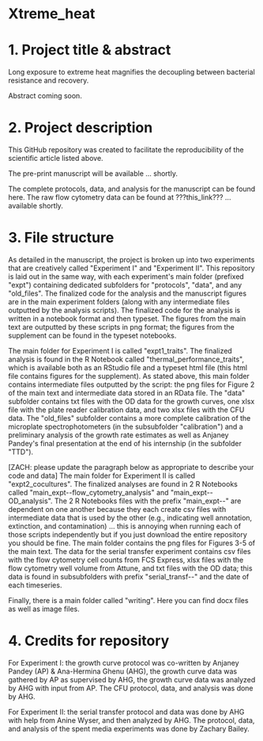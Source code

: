 # Xtreme_heat

# 1. Project title & abstract

Long exposure to extreme heat magnifies the decoupling between bacterial resistance and recovery.

Abstract coming soon.

# 2. Project description

This GitHub repository was created to facilitate the reproducibility of the scientific article listed above.

The pre-print manuscript will be available ... shortly.

The complete protocols, data, and analysis for the manuscript can be found here. The raw flow cytometry data can be found at ???this_link??? ... available shortly.

# 3. File structure

As detailed in the manuscript, the project is broken up into two experiments that are creatively called "Experiment I" and "Experiment II". This repository is laid out in the same way, with each experiment's main folder (prefixed "expt") containing dedicated subfolders for "protocols", "data", and any "old_files". The finalized code for the analysis and the manuscript figures are in the main experiment folders (along with any intermediate files outputted by the analysis scripts). The finalized code for the analysis is written in a notebook format and then typeset. The figures from the main text are outputted by these scripts in png format; the figures from the supplement can be found in the typeset notebooks.

The main folder for Experiment I is called "expt1_traits". The finalized analysis is found in the R Notebook called "thermal_performance_traits", which is available both as an RStudio file and a typeset html file (this html file contains figures for the supplement). As stated above, this main folder contains intermediate files outputted by the script: the png files for Figure 2 of the main text and intermediate data stored in an RData file. The "data" subfolder contains txt files with the OD data for the growth curves, one xlsx file with the plate reader calibration data, and two xlsx files with the CFU data. The "old_files" subfolder contains a more complete calibration of the microplate spectrophotometers (in the subsubfolder "calibration") and a preliminary analysis of the growth rate estimates as well as Anjaney Pandey's final presentation at the end of his internship (in the subfolder "TTD").

[ZACH: please update the paragraph below as appropriate to describe your code and data]
The main folder for Experiment II is called "expt2_cocultures". The finalized analyses are found in 2 R Notebooks called "main_expt--flow_cytometry_analysis" and "main_expt--OD_analysis". The 2 R Notebooks files with the prefix "main_expt--" are dependent on one another because they each create csv files with intermediate data that is used by the other (e.g., indicating well annotation, extinction, and contamination) ... this is annoying when running each of those scripts independently but if you just download the entire repository you should be fine. The main folder contains the png files for Figures 3-5 of the main text. The data for the serial transfer experiment contains csv files with the flow cytometry cell counts from FCS Express, xlsx files with the flow cytometry well volume from Attune, and txt files with the OD data; this data is found in subsubfolders with prefix "serial_transf--" and the date of each timeseries.

Finally, there is a main folder called "writing". Here you can find docx files as well as image files.

# 4. Credits for repository

For Experiment I: the growth curve protocol was co-written by Anjaney Pandey (AP) & Ana-Hermina Ghenu (AHG), the growth curve data was gathered by AP as supervised by AHG, the growth curve data was analyzed by AHG with input from AP. The CFU protocol, data, and analysis was done by AHG.

For Experiment II: the serial transfer protocol and data was done by AHG with help from Anine Wyser, and then analyzed by AHG. The protocol, data, and analysis of the spent media experiments was done by Zachary Bailey. 
